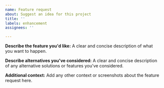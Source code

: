 ```yaml
---
name: Feature request
about: Suggest an idea for this project
title: ''
labels: enhancement
assignees: ''

---
```


**Describe the feature you'd like:**
A clear and concise description of what you want to happen.

**Describe alternatives you've considered:**
A clear and concise description of any alternative solutions or features you've considered.

**Additional context:**
Add any other context or screenshots about the feature request here.
